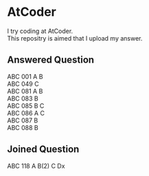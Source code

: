 AtCoder
====
I try coding at AtCoder.  
This repositry is aimed that I upload my answer.

## Answered Question
ABC 001 A B  
ABC 049     C  
ABC 081 A B  
ABC 083   B  
ABC 085   B C  
ABC 086 A   C  
ABC 087   B  
ABC 088   B
## Joined Question
ABC 118 A B(2) C Dx